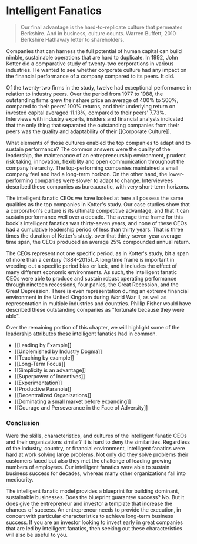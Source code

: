 # Intelligent Fanatics


> Our final advantage is the hard-to-replicate culture that permeates Berkshire. And in business, culture counts. Warren Buffett, 2010 Berkshire Hathaway letter to shareholders.

Companies that can harness the full potential of human capital can build nimble, sustainable operations that are hard to duplicate. In 1992, John Kotter did a comparative study of twenty-two corporations in various industries. He wanted to see whether corporate culture had any impact on the financial performance of a company compared to its peers. It did.

Of the twenty-two firms in the study, twelve had exceptional performance in relation to industry peers. Over the period from 1977 to 1988, the outstanding firms grew their share price an average of 400% to 500%, compared to their peers' 100% returns, and their underlying return on invested capital averaged 11.13%, compared to their peers' 7.73%. Interviews with industry experts, insiders and financial analysts indicated that the only thing that separated the outstanding companies from their peers was the quality and adaptability of their [[Corporate Culture]].

What elements of those cultures enabled the top companies to adapt and to sustain performance? The common answers were the quality of the leadership, the maintenance of an entrepreneurship environment, prudent risk taking, innovation, flexibility and open communication throughout the company hierarchy. The top-performing companies maintained a small company feel and had a long-term horizon. On the other hand, the lower-performing companies were slower to adapt to change. Interviewees described these companies as bureaucratic, with very short-term horizons. 

The intelligent fanatic CEOs we have looked at here all possess the same qualities as the top companies in Kotter's study. Our case studies show that a corporation's culture is its ultimate competitive advantage, and that it can sustain performance well over a decade. The average time frame for this book's intelligent fanatics was thirty-seven years, and none of these CEOs had a cumulative leadership period of less than thirty years. That is three times the duration of Kotter's study. over that thirty-seven-year average time span, the CEOs produced an average 25% compounded annual return. 

The CEOs represent not one specific period, as in Kotter's study, bit a span of more than a century (1884-2015). A long time frame is important in weeding out a specific period bias or luck, and it includes the effect of many different economic environments. As such, the intelligent fanatic CEOs were able to produce and sustain robust operating performance through nineteen recessions, four panics, the Great Recession, and the Great Depression. There is even representation during an extreme financial environment in the United Kingdom during World War II, as well as representation in multiple industries and countries. Phillip Fisher would have described these outstanding companies as "fortunate because they were able".

Over the remaining portion of this chapter, we will highlight some of the leadership attributes these intelligent fanatics had in common. 


- [[Leading by Example]]
- [[Unblemished by Industry Dogma]]
- [[Teaching by example]]
- [[Long-Term Focus]]
- [[Simplicity is an advantage]]
- [[Superpower of Incentives]]
- [[Experimentation]]
- [[Productive Paranoia]]
- [[Decentralized Organizations]]
- [[Dominating a small market before expanding]]
- [[Courage and Perseverance in the Face of Adversity]]





### Conclusion

Were the skills, characteristics, and cultures of the intelligent fanatic CEOs and their organizations similar? It is hard to deny the similarities. Regardless of the industry, country, or financial environment, intelligent fanatics were hard at work solving large problems. Not only did they solve problems their customers faced but also they met the challenge of leading growing numbers of employees. Our intelligent fanatics were able to sustain business success
for decades, whereas many other organizations fall into mediocrity.

The intelligent fanatic model provides a blueprint for building dominant, sustainable businesses. Does the blueprint guarantee success? No. But it does give the entrepreneur and investor a template that increase the chances of success. An entrepreneur needs to provide the execution, in concert with particular characteristics to achieve long-term business success. If you are an investor looking to invest early in great companies that are led by intelligent fanatics, then seeking out these characteristics will also be useful to you.

 